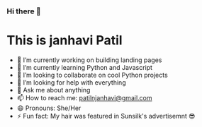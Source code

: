 ### Hi there 👋
<h1> This is janhavi Patil </h1>

- 🔭 I’m currently working on building landing pages
- 🌱 I’m currently learning Python and Javascript
- 👯 I’m looking to collaborate on cool Python projects
- 🤔 I’m looking for help with everything
- 💬 Ask me about anything
- 📫 How to reach me: patilnjanhavi@gmail.com
- 😄 Pronouns: She/Her
- ⚡ Fun fact: My hair was featured in Sunsilk's advertisemnt 😎

